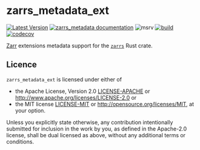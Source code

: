 # zarrs_metadata_ext

[![Latest Version](https://img.shields.io/crates/v/zarrs_metadata_ext.svg)](https://crates.io/crates/zarrs_metadata_ext)
[![zarrs_metadata documentation](https://docs.rs/zarrs_metadata_ext/badge.svg)](https://docs.rs/zarrs_metadata_ext)
![msrv](https://img.shields.io/crates/msrv/zarrs_metadata_ext)
[![build](https://github.com/zarrs/zarrs/actions/workflows/ci.yml/badge.svg)](https://github.com/zarrs/zarrs/actions/workflows/ci.yml)
[![codecov](https://codecov.io/gh/zarrs/zarrs/graph/badge.svg?component=zarrs_metadata_ext)](https://codecov.io/gh/zarrs/zarrs)

[Zarr](https://zarr-specs.readthedocs.io/) extensions metadata support for the [`zarrs`](https://crates.io/crates/zarrs) Rust crate.

## Licence
`zarrs_metadata_ext` is licensed under either of
 - the Apache License, Version 2.0 [LICENSE-APACHE](./LICENCE-APACHE) or <http://www.apache.org/licenses/LICENSE-2.0> or
 - the MIT license [LICENSE-MIT](./LICENCE-MIT) or <http://opensource.org/licenses/MIT>, at your option.

Unless you explicitly state otherwise, any contribution intentionally submitted for inclusion in the work by you, as defined in the Apache-2.0 license, shall be dual licensed as above, without any additional terms or conditions.
